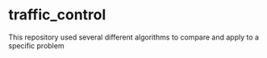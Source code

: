 # traffic_control
This repository used several different algorithms to compare and apply to a specific problem
